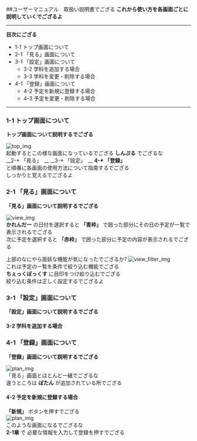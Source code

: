 ##ユーザーマニュアル　取扱い説明書でござる
__これから使い方を各画面ごとに説明していくでござるよ__  

******  

__目次にござる__  
- 1-1 トップ画面について
- 2-1 「見る」画面について
- 3-1 「設定」画面について
    - 3-2 学科を追加する場合
    - 3-3 学科を変更・削除する場合
- 4-1 「登録」画面について
    - 4-2 予定を新規に登録する場合
    - 4-3 予定を変更・削除する場合

******

### 1-1 トップ画面について  
__トップ画面について説明するでござる__

![top_img](/img/top_img.png)  
起動するとこの様な画面になっているでござる
__しんぷる__
でござるな  
__2-* 「見る」　__
__3-* 「設定」　__
__4-* 「登録」__  
と順番に各画面の使用方法について指南するでござる  
しっかりと覚えるでござるよ

### 2-1 「見る」画面について  
__「見る」画面について説明するでござる__

![view_img](/img/view_img.png)  
__かれんだー__
の日付を選択すると
__「青枠」__
で囲った部分にその日の予定が一覧で表示されるでござる  
次に予定を選択すると
__「赤枠」__
で囲った部分に予定の内容が表示されるでござる

上部のなにやら面妖な機能が気になったでござるか?
![view_filter_img](/img/view_filter_img.png)  
これは予定の一覧を条件で絞り込む機能でござる  
__ちぇっくぼっくす__
に目印をつけ絞り込むでござる  
絞り込む条件は正しく設定するでござるよ

### 3-1 「設定」画面について  
__「設定」画面について説明するでござる__  

#### 3-2 学科を追加する場合

### 4-1 「登録」画面について  
__「登録」画面について説明するでござる__

![plan_img](/img/plan_img.png)  
「見る」画面とほとんど一緒でござるな  
違うところは
__ぼたん__
が追加されている所でござる  

#### 4-2 予定を新規に登録する場合
__「新規」__
ボタンを押すでござる  
![plan_img](/img/plan_add_img.png)  
このような画面になるでござるな  
__2-1章__
で
必要な情報を入力して登録を押すでござる



















